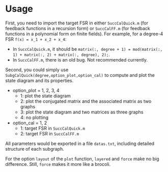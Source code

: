 # Usage
First, you need to import the target FSR in either `SuccCalQuick.m` (for feedback functions in a recursion form) or `SuccCalFF.m` (for feedback functions in a polynomial form on finite fields). For example, for a degree-4 FSR `f(x) = x_1 + x_2 + x_4`:
* In `SuccCalQuick.m`, it should be `matrix(:, degree + 1) = mod(matrix(:, 1) + matrix(:, 2) + matrix(:, degree), 2);`.
* In `SuccCalFF.m`, there is an old bug. Not recommended currently.

Second, you could simply use `SubgCalQuick(degree,option_plot,option_cal)` to compute and plot the state diagram and its properties.
* option_plot  = 1, 2, 3, 4
  * 1: plot the state diagram
  * 2: plot the conjugated matrix and the associated matrix as two graphs
  * 3: plot the state diagram and two matrices as three graphs
  * 4: no plotting
* option_cal = 1, 2
  * 1: target FSR in `SuccCalQuick.m`
  * 2: target FSR in `SuccCalFF.m`

All parameters would be exported in a file `datas.txt`, including detailed structure of each subgraph.

For the option `layout` of the `plot` function, `layered` and `force` make no big difference. Still, `force` makes it more like a brocoli. 
